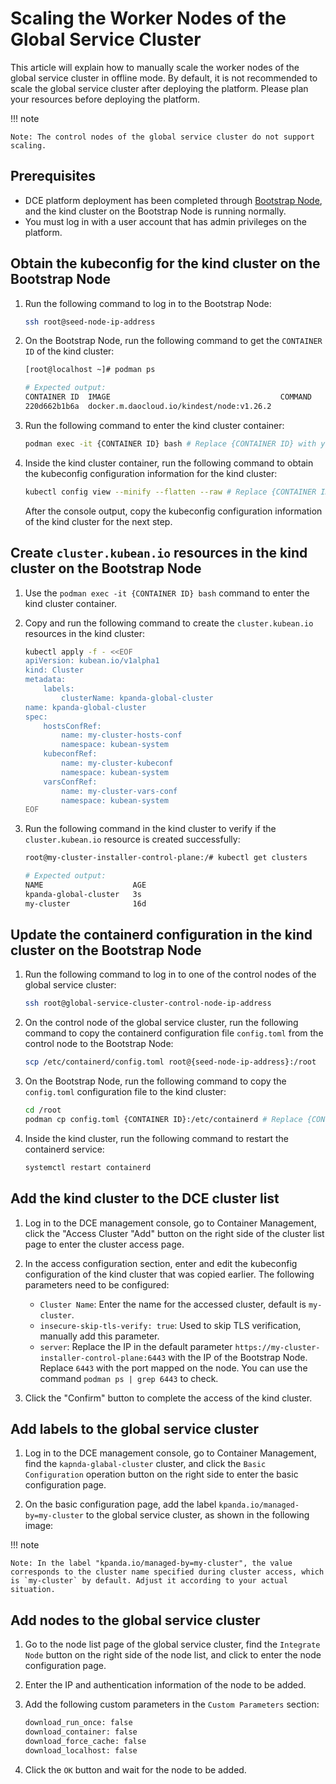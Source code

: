 # Scaling the Worker Nodes of the Global Service Cluster

This article will explain how to manually scale the worker nodes of the global service cluster in offline mode.
By default, it is not recommended to scale the global service cluster after deploying the platform.
Please plan your resources before deploying the platform.

!!! note

    Note: The control nodes of the global service cluster do not support scaling.

## Prerequisites

- DCE platform deployment has been completed through [Bootstrap Node](../../install/commercial/deploy-arch.md),
  and the kind cluster on the Bootstrap Node is running normally.
- You must log in with a user account that has admin privileges on the platform.

## Obtain the kubeconfig for the kind cluster on the Bootstrap Node

1. Run the following command to log in to the Bootstrap Node:

    ```bash
    ssh root@seed-node-ip-address
    ```

2. On the Bootstrap Node, run the following command to get the `CONTAINER ID` of the kind cluster:

    ```bash
    [root@localhost ~]# podman ps

    # Expected output:
    CONTAINER ID  IMAGE                                      COMMAND     CREATED      STATUS      PORTS                                                                                                         NAMES
    220d662b1b6a  docker.m.daocloud.io/kindest/node:v1.26.2              2 weeks ago  Up 2 weeks  0.0.0.0:443->30443/tcp, 0.0.0.0:8081->30081/tcp, 0.0.0.0:9000-9001->32000-32001/tcp, 0.0.0.0:36674->6443/tcp  my-cluster-installer-control-plane
    ```

3. Run the following command to enter the kind cluster container:

    ```bash
    podman exec -it {CONTAINER ID} bash # Replace {CONTAINER ID} with your actual container ID
    ```

4. Inside the kind cluster container, run the following command to obtain the kubeconfig configuration
   information for the kind cluster:

    ```bash
    kubectl config view --minify --flatten --raw # Replace {CONTAINER ID} with your actual container ID
    ```
   After the console output, copy the kubeconfig configuration information of the kind cluster for the next step.

## Create `cluster.kubean.io` resources in the kind cluster on the Bootstrap Node

1. Use the `podman exec -it {CONTAINER ID} bash` command to enter the kind cluster container.

2. Copy and run the following command to create the `cluster.kubean.io` resources in the kind cluster:

    ```bash
    kubectl apply -f - <<EOF
    apiVersion: kubean.io/v1alpha1
    kind: Cluster
    metadata:
        labels:
            clusterName: kpanda-global-cluster
    name: kpanda-global-cluster
    spec:
        hostsConfRef:
            name: my-cluster-hosts-conf
            namespace: kubean-system
        kubeconfRef:
            name: my-cluster-kubeconf
            namespace: kubean-system
        varsConfRef:
            name: my-cluster-vars-conf
            namespace: kubean-system
    EOF
    ```

3. Run the following command in the kind cluster to verify if the `cluster.kubean.io` resource
   is created successfully:

    ```bash
    root@my-cluster-installer-control-plane:/# kubectl get clusters

    # Expected output:
    NAME                    AGE
    kpanda-global-cluster   3s
    my-cluster              16d
    ```

## Update the containerd configuration in the kind cluster on the Bootstrap Node

1. Run the following command to log in to one of the control nodes of the global service cluster:

    ```bash
    ssh root@global-service-cluster-control-node-ip-address
    ```

2. On the control node of the global service cluster, run the following command to copy the containerd configuration file `config.toml` from the control node to the Bootstrap Node:

    ```bash
    scp /etc/containerd/config.toml root@{seed-node-ip-address}:/root
    ```

3. On the Bootstrap Node, run the following command to copy the `config.toml` configuration file to the kind cluster:

    ```bash
    cd /root
    podman cp config.toml {CONTAINER ID}:/etc/containerd # Replace {CONTAINER ID} with your actual container ID
    ```

4. Inside the kind cluster, run the following command to restart the containerd service:

    ```bash
    systemctl restart containerd
    ```

## Add the kind cluster to the DCE cluster list

1. Log in to the DCE management console, go to Container Management, click the "Access Cluster "Add" button on the right side of the cluster list page to enter the cluster access page.

2. In the access configuration section, enter and edit the kubeconfig configuration of the kind cluster that was copied earlier. The following parameters need to be configured:

    * `Cluster Name`: Enter the name for the accessed cluster, default is `my-cluster`.
    * `insecure-skip-tls-verify: true`: Used to skip TLS verification, manually add this parameter.
    * `server`: Replace the IP in the default parameter `https://my-cluster-installer-control-plane:6443` with the IP of the Bootstrap Node. Replace `6443` with the port mapped on the node. You can use the command `podman ps | grep 6443` to check.

3. Click the "Confirm" button to complete the access of the kind cluster.

## Add labels to the global service cluster

1. Log in to the DCE management console, go to Container Management, find the `kapnda-glabal-cluster` cluster,
   and click the `Basic Configuration` operation button on the right side to enter the basic configuration page.

2. On the basic configuration page, add the label `kpanda.io/managed-by=my-cluster` to the global service cluster,
   as shown in the following image:

!!! note

    Note: In the label "kpanda.io/managed-by=my-cluster", the value corresponds to the cluster name specified during cluster access, which is `my-cluster` by default. Adjust it according to your actual situation.

## Add nodes to the global service cluster

1. Go to the node list page of the global service cluster, find the `Integrate Node` button
   on the right side of the node list, and click to enter the node configuration page.

2. Enter the IP and authentication information of the node to be added.

3. Add the following custom parameters in the `Custom Parameters` section:

    ```bash
    download_run_once: false
    download_container: false
    download_force_cache: false
    download_localhost: false
    ```

4. Click the `OK` button and wait for the node to be added.
